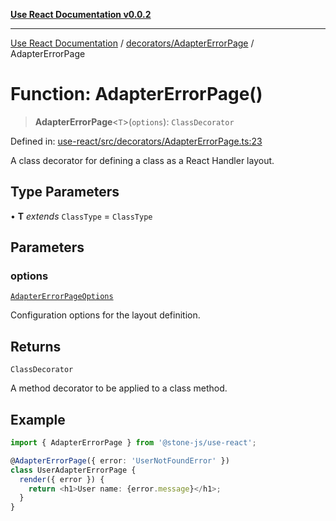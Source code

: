[**Use React Documentation v0.0.2**](../../../README.md)

***

[Use React Documentation](../../../modules.md) / [decorators/AdapterErrorPage](../README.md) / AdapterErrorPage

# Function: AdapterErrorPage()

> **AdapterErrorPage**\<`T`\>(`options`): `ClassDecorator`

Defined in: [use-react/src/decorators/AdapterErrorPage.ts:23](https://github.com/stonemjs/use-react/blob/9a749b225241b8e0ac2a5483904ca8322927b1d4/src/decorators/AdapterErrorPage.ts#L23)

A class decorator for defining a class as a React Handler layout.

## Type Parameters

• **T** *extends* `ClassType` = `ClassType`

## Parameters

### options

[`AdapterErrorPageOptions`](../../../declarations/interfaces/AdapterErrorPageOptions.md)

Configuration options for the layout definition.

## Returns

`ClassDecorator`

A method decorator to be applied to a class method.

## Example

```typescript
import { AdapterErrorPage } from '@stone-js/use-react';

@AdapterErrorPage({ error: 'UserNotFoundError' })
class UserAdapterErrorPage {
  render({ error }) {
    return <h1>User name: {error.message}</h1>;
  }
}
```
